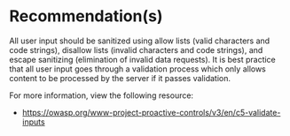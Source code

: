 # Recommendation(s)

All user input should be sanitized using allow lists (valid characters and code strings), disallow lists (invalid characters and code strings), and escape sanitizing (elimination of invalid data requests). It is best practice that all user input goes through a validation process which only allows content to be processed by the server if it passes validation.

For more information, view the following resource:

- <https://owasp.org/www-project-proactive-controls/v3/en/c5-validate-inputs>
